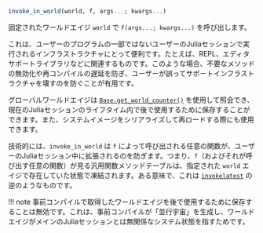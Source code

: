 ```julia
invoke_in_world(world, f, args...; kwargs...)
```

固定されたワールドエイジ `world` で `f(args...; kwargs...)` を呼び出します。

これは、ユーザーのプログラムの一部ではないユーザーのJuliaセッションで実行されるインフラストラクチャにとって便利です。たとえば、REPL、エディタサポートライブラリなどに関連するものです。このような場合、不要なメソッドの無効化や再コンパイルの遅延を防ぎ、ユーザーが誤ってサポートインフラストラクチャを壊すのを防ぐことが有用です。

グローバルワールドエイジは [`Base.get_world_counter()`](@ref) を使用して照会でき、現在のJuliaセッションのライフタイム内で後で使用するために保存することができます。また、システムイメージをシリアライズして再ロードする際にも使用できます。

技術的には、`invoke_in_world` は `f` によって呼び出される任意の関数が、ユーザーのJuliaセッション中に拡張されるのを防ぎます。つまり、`f`（およびそれが呼び出す任意の関数）が見る汎用関数メソッドテーブルは、指定された `world` エイジで存在していた状態で凍結されます。ある意味で、これは [`invokelatest`](@ref) の逆のようなものです。

!!! note
    事前コンパイルで取得したワールドエイジを後で使用するために保存することは無効です。これは、事前コンパイルが「並行宇宙」を生成し、ワールドエイジがメインのJuliaセッションとは無関係なシステム状態を指すためです。

